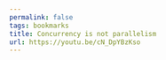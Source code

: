 ```yaml
---
permalink: false
tags: bookmarks
title: Concurrency is not parallelism
url: https://youtu.be/cN_DpYBzKso
---
```

